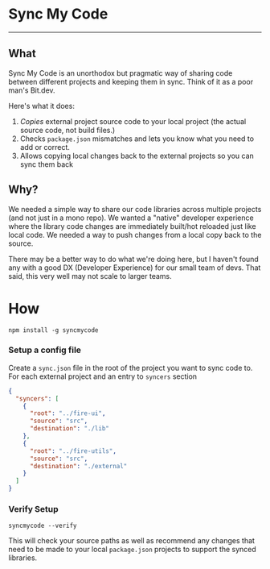 # Sync My Code

---

## What

Sync My Code is an unorthodox but pragmatic way of sharing code between different projects and keeping them in sync. Think of it as a poor man's Bit.dev. 

Here's what it does:

1. *Copies* external project source code to your local project (the actual source code, not build files.)
2. Checks `package.json` mismatches and lets you know what you need to add or correct.
3. Allows copying local changes back to the external projects so you can sync them back


## Why? 

We needed a simple way to share our code libraries across multiple projects (and not just in a mono repo). We wanted a "native" developer experience where the library code changes are immediately built/hot reloaded just like local code. We needed a way to push changes from a local copy back to the source.

There may be a better way to do what we're doing here, but I haven't found any with a good DX (Developer Experience) for our small team of devs. That said, this very well may not scale to larger teams.

# How

```
npm install -g syncmycode
```

### Setup a config file

Create a `sync.json` file in the root of the project you want to sync code to. For each external project and an entry to `syncers` section

```json
{
  "syncers": [
    {
      "root": "../fire-ui",
      "source": "src",
      "destination": "./lib"
    },
    {
      "root": "../fire-utils",
      "source": "src",
      "destination": "./external"
    }
  ]
}
```

### Verify Setup

```
syncmycode --verify
```

This will check your source paths as well as recommend any changes that need to be made to your local `package.json` projects to support the synced libraries.
